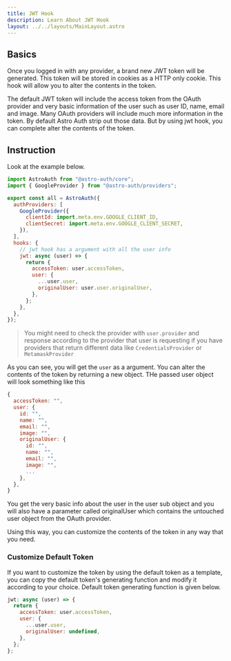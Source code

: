 ```yaml
---
title: JWT Hook
description: Learn About JWT Hook
layout: ../../layouts/MainLayout.astro
---
```


## Basics

Once you logged in with any provider, a brand new JWT token will be generated. This token will be stored in cookies as a HTTP only cookie. This hook will allow you to alter the contents in the token.

The default JWT token will include the access token from the OAuth provider and very basic information of the user such as user ID, name, email and image. Many OAuth providers will include much more information in the token. By default Astro Auth strip out those data. But by using jwt hook, you can complete alter the contents of the token.

## Instruction

Look at the example below.

```js
import AstroAuth from "@astro-auth/core";
import { GoogleProvider } from "@astro-auth/providers";

export const all = AstroAuth({
  authProviders: [
    GoogleProvider({
      clientId: import.meta.env.GOOGLE_CLIENT_ID,
      clientSecret: import.meta.env.GOOGLE_CLIENT_SECRET,
    }),
  ],
  hooks: {
    // jwt hook has a argument with all the user info
    jwt: async (user) => {
      return {
        accessToken: user.accessToken,
        user: {
          ...user.user,
          originalUser: user.user.originalUser,
        },
      };
    },
  },
});
```

> You might need to check the provider with `user.provider` and response according to the provider that user is requesting if you have providers that return different data like `CredentialsProvider` or `MetamaskProvider`

As you can see, you will get the `user` as a argument. You can alter the contents of the token by returning a new object. THe passed user object will look something like this

```js
{
  accessToken: "",
  user: {
    id: "",
    name: "",
    email: "",
    image: "",
    originalUser: {
      id: "",
      name: "",
      email: "",
      image: "",
      ...
    },
  },
}
```

You get the very basic info about the user in the user sub object and you will also have a parameter called originalUser which contains the untouched user object from the OAuth provider.

Using this way, you can customize the contents of the token in any way that you need.

### Customize Default Token

If you want to customize the token by using the default token as a template, you can copy the default token's generating function and modify it according to your choice. Default token generating function is given below.

```js
jwt: async (user) => {
  return {
    accessToken: user.accessToken,
    user: {
      ...user.user,
      originalUser: undefined,
    },
  };
};
```
